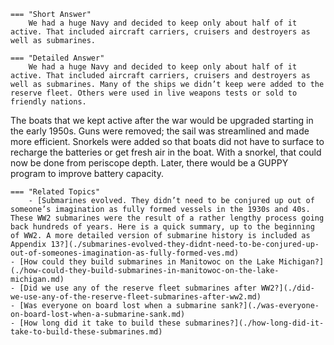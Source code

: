 
    === "Short Answer"
        We had a huge Navy and decided to keep only about half of it active. That included aircraft carriers, cruisers and destroyers as well as submarines.

    === "Detailed Answer"
        We had a huge Navy and decided to keep only about half of it active. That included aircraft carriers, cruisers and destroyers as well as submarines. Many of the ships we didn’t keep were added to the reserve fleet. Others were used in live weapons tests or sold to friendly nations.
The boats that we kept active after the war would be upgraded starting in the early 1950s. Guns were removed; the sail was streamlined and made more efficient. Snorkels were added so that boats did not have to surface to recharge the batteries or get fresh air in the boat. With a snorkel, that could now be done from periscope depth. Later, there would be a GUPPY program to improve battery capacity.

    === "Related Topics"
        - [Submarines evolved. They didn’t need to be conjured up out of someone’s imagination as fully formed vessels in the 1930s and 40s. These WW2 submarines were the result of a rather lengthy process going back hundreds of years. Here is a quick summary, up to the beginning of WW2. A more detailed version of submarine history is included as Appendix 13?](./submarines-evolved-they-didnt-need-to-be-conjured-up-out-of-someones-imagination-as-fully-formed-ves.md)
    - [How could they build submarines in Manitowoc on the Lake Michigan?](./how-could-they-build-submarines-in-manitowoc-on-the-lake-michigan.md)
    - [Did we use any of the reserve fleet submarines after WW2?](./did-we-use-any-of-the-reserve-fleet-submarines-after-ww2.md)
    - [Was everyone on board lost when a submarine sank?](./was-everyone-on-board-lost-when-a-submarine-sank.md)
    - [How long did it take to build these submarines?](./how-long-did-it-take-to-build-these-submarines.md)
